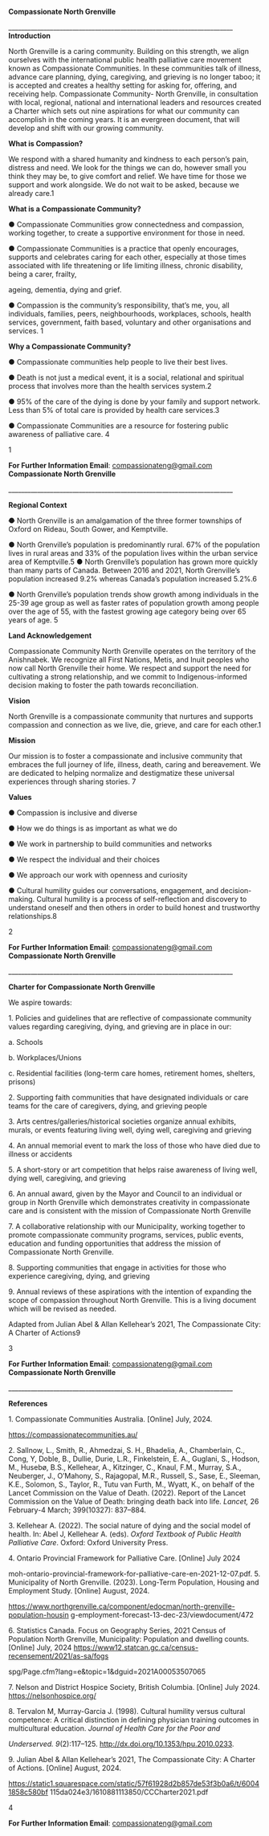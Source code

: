 **Compassionate North Grenville** 

\_\_\_\_\_\_\_\_\_\_\_\_\_\_\_\_\_\_\_\_\_\_\_\_\_\_\_\_\_\_\_\_\_\_\_\_\_\_\_\_\_\_\_\_\_\_\_\_\_\_\_\_\_\_\_\_\_\_\_\_\_\_\_\_\_\_\_\_\_\_ **Introduction** 

North Grenville is a caring community. Building on this strength, we align ourselves with the international public health palliative care movement known as Compassionate Communities. In these communities talk of illness, advance care planning, dying, caregiving, and grieving is no longer taboo; it is accepted and creates a healthy setting for asking for, offering, and receiving help. Compassionate Community- North Grenville, in consultation with local, regional, national and international leaders and resources created a Charter which sets out nine aspirations for what our community can accomplish in the coming years. It is an evergreen document, that will develop and shift with our growing community. 

**What is Compassion?** 

We respond with a shared humanity and kindness to each person’s pain, distress and need. We look for the things we can do, however small you think they may be, to give comfort and relief. We have time for those we support and work alongside. We do not wait to be asked, because we already care.1 

**What is a Compassionate Community?** 

● Compassionate Communities grow connectedness and compassion, working together, to create a supportive environment for those in need. 

● Compassionate Communities is a practice that openly encourages, supports and celebrates caring for each other, especially at those times associated with life threatening or life limiting illness, chronic disability, being a carer, frailty, 

ageing, dementia, dying and grief. 

● Compassion is the community’s responsibility, that’s me, you, all individuals, families, peers, neighbourhoods, workplaces, schools, health services, government, faith based, voluntary and other organisations and services. 1 

**Why a Compassionate Community?** 

● Compassionate communities help people to live their best lives. 

● Death is not just a medical event, it is a social, relational and spiritual process that involves more than the health services system.2 

● 95% of the care of the dying is done by your family and support network. Less than 5% of total care is provided by health care services.3 

● Compassionate Communities are a resource for fostering public awareness of palliative care. 4 

1 

**For Further Information Email**: compassionateng@gmail.com  
**Compassionate North Grenville** 

\_\_\_\_\_\_\_\_\_\_\_\_\_\_\_\_\_\_\_\_\_\_\_\_\_\_\_\_\_\_\_\_\_\_\_\_\_\_\_\_\_\_\_\_\_\_\_\_\_\_\_\_\_\_\_\_\_\_\_\_\_\_\_\_\_\_\_\_\_\_ 

**Regional Context** 

**~~●~~** North Grenville is an amalgamation of the three former townships of Oxford on Rideau, South Gower, and Kemptville. 

**●** North Grenville’s population is predominantly rural. 67% of the population lives in rural areas and 33% of the population lives within the urban service area of Kemptville.5 **●** North Grenville’s population has grown more quickly than many parts of Canada. Between 2016 and 2021, North Grenville’s population increased 9.2% whereas Canada’s population increased 5.2%.6 

● North Grenville’s population trends show growth among individuals in the 25-39 age group as well as faster rates of population growth among people over the age of 55, with the fastest growing age category being over 65 years of age. 5 

**Land Acknowledgement** 

Compassionate Community North Grenville operates on the territory of the Anishnabek. We recognize all First Nations, Metis, and Inuit peoples who now call North Grenville their home.  We respect and support the need for cultivating a strong relationship, and we commit to Indigenous-informed decision making to foster the path towards reconciliation. 

**Vision** 

North Grenville is a compassionate community that nurtures and supports compassion and connection as we live, die, grieve, and care for each other.1 

**Mission** 

Our mission is to foster a compassionate and inclusive community that embraces the full journey of life, illness, death, caring and bereavement. We are dedicated to helping normalize and destigmatize these universal experiences through sharing stories. 7 

**Values** 

● Compassion is inclusive and diverse 

● How we do things is as important as what we do 

● We work in partnership to build communities and networks 

● We respect the individual and their choices 

● We approach our work with openness and curiosity 

● Cultural humility guides our conversations, engagement, and decision-making. Cultural humility is a process of self-reflection and discovery to understand oneself and then others in order to build honest and trustworthy relationships.8 

2 

**For Further Information Email**: compassionateng@gmail.com  
**Compassionate North Grenville** 

\_\_\_\_\_\_\_\_\_\_\_\_\_\_\_\_\_\_\_\_\_\_\_\_\_\_\_\_\_\_\_\_\_\_\_\_\_\_\_\_\_\_\_\_\_\_\_\_\_\_\_\_\_\_\_\_\_\_\_\_\_\_\_\_\_\_\_\_\_\_ 

**Charter for Compassionate North Grenville** 

We aspire towards: 

1\. Policies and guidelines that are reflective of compassionate community values regarding caregiving, dying, and grieving are in place in our: 

a. Schools 

b. Workplaces/Unions 

c. Residential facilities (long-term care homes, retirement homes, shelters, prisons) 

2\. Supporting faith communities that have designated individuals or care teams for the care of caregivers, dying, and grieving people 

3\. Arts centres/galleries/historical societies organize annual exhibits, murals, or events featuring living well, dying well, caregiving and grieving 

4\. An annual memorial event to mark the loss of those who have died due to illness or accidents 

5\. A short-story or art competition that helps raise awareness of living well, dying well, caregiving, and grieving 

6\. An annual award, given by the Mayor and Council to an individual or group in North Grenville which demonstrates creativity in compassionate care and is consistent with the mission of Compassionate North Grenville 

7\. A collaborative relationship with our Municipality, working together to promote compassionate community programs, services, public events, education and funding opportunities that address the mission of Compassionate North Grenville. 

8\. Supporting communities that engage in activities for those who experience caregiving, dying, and grieving 

9\. Annual reviews of these aspirations with the intention of expanding the scope of compassion throughout North Grenville. This is a living document which will be revised as needed. 

Adapted from Julian Abel & Allan Kellehear’s 2021, The Compassionate City: A Charter of Actions9 

3 

**For Further Information Email**: compassionateng@gmail.com  
**Compassionate North Grenville** 

\_\_\_\_\_\_\_\_\_\_\_\_\_\_\_\_\_\_\_\_\_\_\_\_\_\_\_\_\_\_\_\_\_\_\_\_\_\_\_\_\_\_\_\_\_\_\_\_\_\_\_\_\_\_\_\_\_\_\_\_\_\_\_\_\_\_\_\_\_\_ 

**References** 

1\. Compassionate Communities Australia. \[Online\] July, 2024\.  

https://compassionatecommunities.au/ 

2\. Sallnow, L., Smith, R., Ahmedzai, S. H., Bhadelia, A., Chamberlain, C., Cong, Y, Doble, B., Dullie, Durie, L.R., Finkelstein, E. A., Guglani, S., Hodson, M., Husebø, B.S., Kellehear, A., Kitzinger, C., Knaul, F.M., Murray, S.A., Neuberger, J., O’Mahony, S., Rajagopal, M.R., Russell, S., Sase, E., Sleeman, K.E., Solomon, S., Taylor, R., Tutu van Furth, M., Wyatt, K., on behalf of the Lancet Commission on the Value of Death. (2022). Report of the Lancet Commission on the Value of Death: bringing death back into life. *Lancet,* 26 February-4 March; 399(10327): 837–884. 

3\. Kellehear A. (2022). The social nature of dying and the social model of health. In: Abel J, Kellehear A. (eds). *Oxford Textbook of Public Health Palliative Care*. Oxford: Oxford University Press. 

4\. Ontario Provincial Framework for Palliative Care. \[Online\] July 2024 

moh-ontario-provincial-framework-for-palliative-care-en-2021-12-07.pdf. 5\. Municipality of North Grenville. (2023). Long-Term Population, Housing and Employment Study. \[Online\] August, 2024\. 

https://www.northgrenville.ca/component/edocman/north-grenville-population-housin g-employment-forecast-13-dec-23/viewdocument/472 

6\. Statistics Canada. Focus on Geography Series, 2021 Census of Population North Grenville, Municipality: Population and dwelling counts. \[Online\] July, 2024 https://www12.statcan.gc.ca/census-recensement/2021/as-sa/fogs 

spg/Page.cfm?lang=e\&topic=1\&dguid=2021A00053507065 

7\. Nelson and District Hospice Society, British Columbia. \[Online\] July 2024\. https://nelsonhospice.org/ 

8\. Tervalon M, Murray-Garcia J. (1998). Cultural humility versus cultural competence: A critical distinction in defining physician training outcomes in multicultural education. *Journal of Health Care for the Poor and* 

*Underserved. 9*(2):117–125. http://dx.doi.org/10.1353/hpu.2010.0233. 

9\. Julian Abel & Allan Kellehear’s 2021, The Compassionate City: A Charter of Actions. \[Online\] August, 2024\. 

https://static1.squarespace.com/static/57f61928d2b857de53f3b0a6/t/60041858c580bf 115da024e3/1610881113850/CCCharter2021.pdf 

4 

**For Further Information Email**: compassionateng@gmail.com